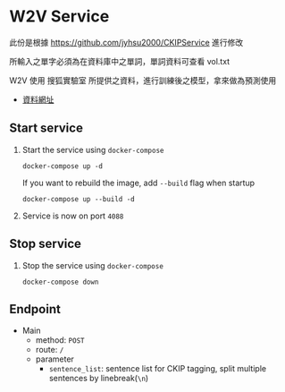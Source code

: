 # W2V Service

此份是根據 https://github.com/jyhsu2000/CKIPService 進行修改

所輸入之單字必須為在資料庫中之單詞，單詞資料可查看 vol.txt

W2V 使用 搜狐實驗室 所提供之資料，進行訓練後之模型，拿來做為預測使用
- [資料網址](http://www.sogou.com/labs/resource/cs.php)

## Start service
1. Start the service using `docker-compose`
    ```
    docker-compose up -d
    ```
    If you want to rebuild the image, add `--build` flag when startup
    ```
    docker-compose up --build -d
    ```
2. Service is now on port `4088`

## Stop service
1. Stop the service using `docker-compose`
    ```
    docker-compose down
    ```

## Endpoint
- Main
    - method: `POST`
    - route: `/`
    - parameter
        - `sentence_list`: sentence list for CKIP tagging, split multiple sentences by linebreak(`\n`)

